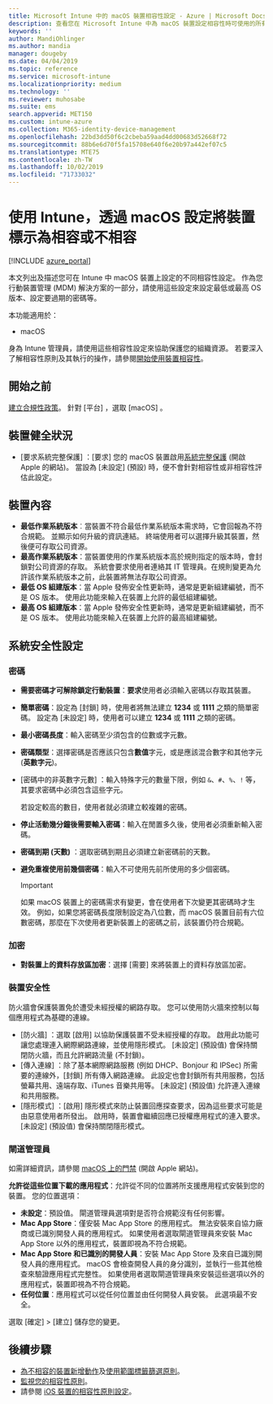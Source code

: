 ```yaml
---
title: Microsoft Intune 中的 macOS 裝置相容性設定 - Azure | Microsoft Docs
description: 查看您在 Microsoft Intune 中為 macOS 裝置設定相容性時可使用的所有設定清單。 要求 Apple 的系統完整保護、設定密碼限制、要求防火牆、允許門禁等。
keywords: ''
author: MandiOhlinger
ms.author: mandia
manager: dougeby
ms.date: 04/04/2019
ms.topic: reference
ms.service: microsoft-intune
ms.localizationpriority: medium
ms.technology: ''
ms.reviewer: muhosabe
ms.suite: ems
search.appverid: MET150
ms.custom: intune-azure
ms.collection: M365-identity-device-management
ms.openlocfilehash: 22bd3dd50f6c2cbeba59aad4dd00683d52668f72
ms.sourcegitcommit: 88b6e6d70f5fa15708e640f6e20b97a442ef07c5
ms.translationtype: MTE75
ms.contentlocale: zh-TW
ms.lasthandoff: 10/02/2019
ms.locfileid: "71733032"
---
```

# <a name="macos-settings-to-mark-devices-as-compliant-or-not-compliant-using-intune"></a>使用 Intune，透過 macOS 設定將裝置標示為相容或不相容

[!INCLUDE [azure_portal](../includes/azure_portal.md)]

本文列出及描述您可在 Intune 中 macOS 裝置上設定的不同相容性設定。 作為您行動裝置管理 (MDM) 解決方案的一部分，請使用這些設定來設定最低或最高 OS 版本、設定要過期的密碼等。

本功能適用於：

- macOS

身為 Intune 管理員，請使用這些相容性設定來協助保護您的組織資源。 若要深入了解相容性原則及其執行的操作，請參閱[開始使用裝置相容性](device-compliance-get-started.md)。

## <a name="before-you-begin"></a>開始之前

[建立合規性政策](create-compliance-policy.md#create-the-policy)。 針對 [平台]  ，選取 [macOS]  。

## <a name="device-health"></a>裝置健全狀況

- [要求系統完整保護]  ：[要求]  您的 macOS 裝置啟用[系統完整保護](https://support.apple.com/HT204899) (開啟 Apple 的網站)。 當設為 [未設定]  (預設) 時，便不會針對相容性或非相容性評估此設定。

## <a name="device-properties"></a>裝置內容

- **最低作業系統版本**︰當裝置不符合最低作業系統版本需求時，它會回報為不符合規範。 並顯示如何升級的資訊連結。 終端使用者可以選擇升級其裝置，然後便可存取公司資源。
- **最高作業系統版本**：當裝置使用的作業系統版本高於規則指定的版本時，會封鎖對公司資源的存取。 系統會要求使用者連絡其 IT 管理員。在規則變更為允許該作業系統版本之前，此裝置將無法存取公司資源。
- **最低 OS 組建版本**：當 Apple 發佈安全性更新時，通常是更新組建編號，而不是 OS 版本。 使用此功能來輸入在裝置上允許的最低組建編號。
- **最高 OS 組建版本**：當 Apple 發佈安全性更新時，通常是更新組建編號，而不是 OS 版本。 使用此功能來輸入在裝置上允許的最高組建編號。

## <a name="system-security-settings"></a>系統安全性設定

### <a name="password"></a>密碼

- **需要密碼才可解除鎖定行動裝置**：**要求**使用者必須輸入密碼以存取其裝置。
- **簡單密碼**：設定為 [封鎖]  時，使用者將無法建立 **1234** 或 **1111** 之類的簡單密碼。 設定為 [未設定]  時，使用者可以建立 **1234** 或 **1111** 之類的密碼。
- **最小密碼長度**：輸入密碼至少須包含的位數或字元數。
- **密碼類型**：選擇密碼是否應該只包含**數值**字元，或是應該混合數字和其他字元 (**英數字元**)。
- [密碼中的非英數字元數]  ：輸入特殊字元的數量下限，例如 `&`、`#`、`%`、`!` 等，其要求密碼中必須包含這些字元。

    若設定較高的數目，使用者就必須建立較複雜的密碼。

- **停止活動幾分鐘後需要輸入密碼**：輸入在閒置多久後，使用者必須重新輸入密碼。
- **密碼到期 (天數)** ：選取密碼到期且必須建立新密碼前的天數。
- **避免重複使用前幾個密碼**：輸入不可使用先前所使用的多少個密碼。

    > [!IMPORTANT]
    > 如果 macOS 裝置上的密碼需求有變更，會在使用者下次變更其密碼時才生效。 例如，如果您將密碼長度限制設定為八位數，而 macOS 裝置目前有六位數密碼，那麼在下次使用者更新裝置上的密碼之前，該裝置仍符合規範。

### <a name="encryption"></a>加密

- **對裝置上的資料存放區加密**：選擇 [需要]  來將裝置上的資料存放區加密。

### <a name="device-security"></a>裝置安全性

防火牆會保護裝置免於遭受未經授權的網路存取。 您可以使用防火牆來控制以每個應用程式為基礎的連線。 

- [防火牆]  ：選取 [啟用]  以協助保護裝置不受未經授權的存取。 啟用此功能可讓您處理連入網際網路連線，並使用隱形模式。 [未設定]  (預設值) 會保持關閉防火牆，而且允許網路流量 (不封鎖)。
- [傳入連線]  ：除了基本網際網路服務 (例如 DHCP、Bonjour 和 IPSec) 所需要的連線外，[封鎖]  所有傳入網路連線。 此設定也會封鎖所有共用服務，包括螢幕共用、遠端存取、iTunes 音樂共用等。 [未設定]  (預設值) 允許連入連線和共用服務。
- [隱形模式]  ：[啟用]  隱形模式來防止裝置回應探查要求，因為這些要求可能是由惡意使用者所發出。 啟用時，裝置會繼續回應已授權應用程式的連入要求。 [未設定]  (預設值) 會保持關閉隱形模式。

### <a name="gatekeeper"></a>閘道管理員

如需詳細資訊，請參閱 [macOS 上的門禁](https://support.apple.com/HT202491) (開啟 Apple 網站)。

**允許從這些位置下載的應用程式**：允許從不同的位置將所支援應用程式安裝到您的裝置。 您的位置選項：

- **未設定**：預設值。 閘道管理員選項對是否符合規範沒有任何影響。 
- **Mac App Store**：僅安裝 Mac App Store 的應用程式。 無法安裝來自協力廠商或已識別開發人員的應用程式。 如果使用者選取閘道管理員來安裝 Mac App Store 以外的應用程式，裝置即視為不符合規範。
- **Mac App Store 和已識別的開發人員**：安裝 Mac App Store 及來自已識別開發人員的應用程式。 macOS 會檢查開發人員的身分識別，並執行一些其他檢查來驗證應用程式完整性。 如果使用者選取閘道管理員來安裝這些選項以外的應用程式，裝置即視為不符合規範。
- **任何位置**：應用程式可以從任何位置並由任何開發人員安裝。 此選項最不安全。

選取 [確定]   > [建立]  儲存您的變更。

## <a name="next-steps"></a>後續步驟

- [為不相容的裝置新增動作](actions-for-noncompliance.md)及[使用範圍標籤篩選原則](../fundamentals/scope-tags.md)。
- [監視您的相容性原則](compliance-policy-monitor.md)。
- 請參閱 [iOS 裝置的相容性原則設定](compliance-policy-create-ios.md)。